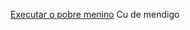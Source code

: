 <a href="https://edgarcunha.github.io/Publico/Android%20versão%20esperto/index.html">Executar o pobre menino</a>
Cu de mendigo
